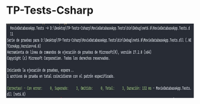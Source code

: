 # TP-Tests-Csharp

<p align="center">
  <img src="/WorkingTestsImg.jpg" width="1000" height="200">
</p>
